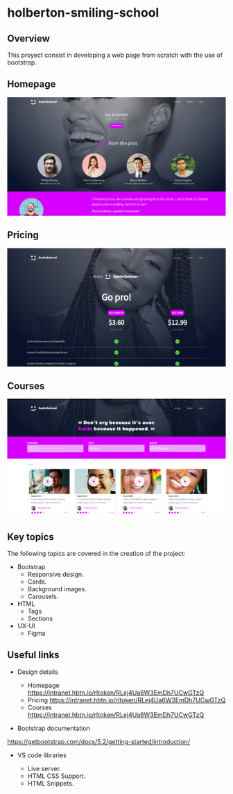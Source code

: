# holberton-smiling-school

## Overview

This proyect consist in developing a web page from scratch with the use of bootstrap.

## Homepage

![App Screenshot](./images/homepage.png)

## Pricing

![App Screenshot](./images/pricing.png)

## Courses

![App Screenshot](./images/courses.png)

## Key topics

The following topics are covered in the
creation of the project:

- Bootstrap
  - Responsive design.
  - Cards.
  - Background images.
  - Carousels.
- HTML
  - Tags
  - Sections
- UX-UI
  - Figma

## Useful links

- Design details

  - Homepage
    https://intranet.hbtn.io/rltoken/RLej4Ua6W3EmDh7UCwGTzQ
  - Pricing
    https://intranet.hbtn.io/rltoken/RLej4Ua6W3EmDh7UCwGTzQ
  - Courses
    https://intranet.hbtn.io/rltoken/RLej4Ua6W3EmDh7UCwGTzQ

- Bootstrap documentation

https://getbootstrap.com/docs/5.2/getting-started/introduction/

- VS code libraries

  - Live server.
  - HTML CSS Support.
  - HTML Snippets.
